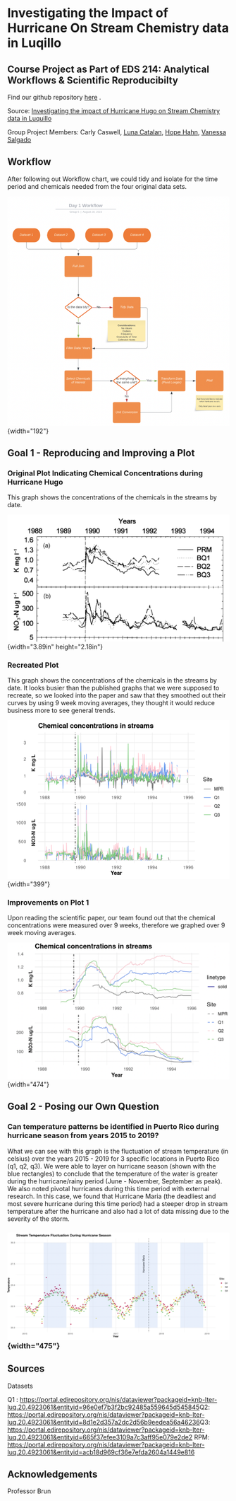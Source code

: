 # Investigating the Impact of Hurricane On Stream Chemistry data in Luqillo

## Course Project as Part of EDS 214: Analytical Workflows & Scientific Reproducibilty

Find our github repository [here](https://github.com/Vanessa-Salgado/EDS214_group_project_team_siguana/tree/main) .

Source: [Investigating the impact of Hurricane Hugo on Stream Chemistry data in Luquillo](https://brunj7.github.io/EDS-214-analytical-workflows/group_project.html)

Group Project Members: Carly Caswell, [Luna Catalan](https://github.com/lunacatalan), [Hope Hahn](https://github.com/h-hahn), [Vanessa Salgado](https://github.com/Vanessa-Salgado)

## Workflow

After following out Workflow chart, we could tidy and isolate for the time period and chemicals needed from the four original data sets.

![](images/Workflow.png){width="192"}

## Goal 1 - Reproducing and Improving a Plot

### Original Plot Indicating Chemical Concentrations during Hurricane Hugo

This graph shows the concentrations of the chemicals in the streams by date.

![](images/luq-ts-plot.png){width="3.89in" height="2.18in"}

### Recreated Plot

This graph shows the concentrations of the chemicals in the streams by date. It looks busier than the published graphs that we were supposed to recreate, so we looked into the paper and saw that they smoothed out their curves by using 9 week moving averages, they thought it would reduce business more to see general trends.

![](images/hugo_plot_1.png){width="399"}

### Improvements on Plot 1

Upon reading the scientific paper, our team found out that the chemical concentrations were measured over 9 weeks, therefore we graphed over 9 week moving averages.

![](images/Plot_1_9_Week_Moving_Averages.png){width="474"}

## Goal 2 - Posing our Own Question

### Can temperature patterns be identified in Puerto Rico during hurricane season from years 2015 to 2019?

What we can see with this graph is the fluctuation of stream temperature (in celsius) over the years 2015 - 2019 for 3 specific locations in Puerto Rico (q1, q2, q3). We were able to layer on hurricane season (shown with the blue rectangles) to conclude that the temperature of the water is greater during the hurricane/rainy period (June - November, September as peak). We also noted pivotal hurricanes during this time period with external research. In this case, we found that Hurricane Maria (the deadliest and most severe hurricane during this time period) had a steeper drop in stream temperature after the hurricane and also had a lot of data missing due to the severity of the storm.

### ![](images/plot_2_temp_patterns.png){width="475"}

## Sources

Datasets

Q1 : <https://portal.edirepository.org/nis/dataviewer?packageid=knb-lter-luq.20.4923061&entityid=96e0ef7b3f2bc92485a559645d545845>Q2: <https://portal.edirepository.org/nis/dataviewer?packageid=knb-lter-luq.20.4923061&entityid=8d1e2d357a2dc2d56b9eedea56a46236>Q3: <https://portal.edirepository.org/nis/dataviewer?packageid=knb-lter-luq.20.4923061&entityid=665f37efee3109a7c3aff95e079e2de2> RPM: <https://portal.edirepository.org/nis/dataviewer?packageid=knb-lter-luq.20.4923061&entityid=acb18d969cf36e7efda2604a1449e816>

## Acknowledgements

Professor Brun
